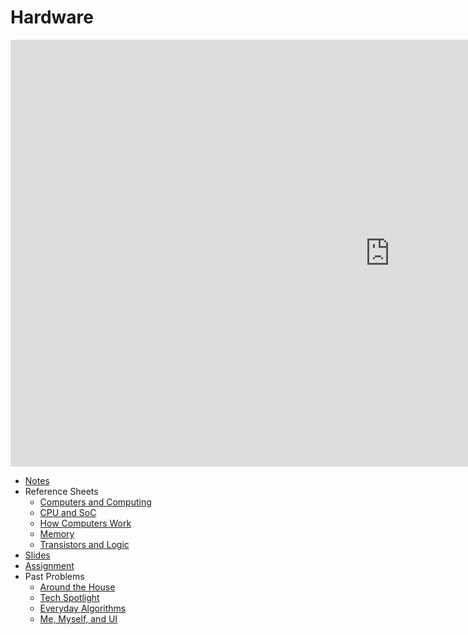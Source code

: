 # Hardware

<iframe width="1214" height="683" src="https://www.youtube.com/embed/6mbFO0ZLMW8" title="Hardware - CS50&#39;s Understanding Technology 2017" frameborder="0" allow="accelerometer; autoplay; clipboard-write; encrypted-media; gyroscope; picture-in-picture; web-share" allowfullscreen></iframe>

* [Notes](./notes)
* Reference Sheets
  * [Computers and Computing](../../assets/pdfs/computers_and_computing.pdf)
  * [CPU and SoC](../../assets/pdfs/cpu_and_soc.pdf)
  * [How Computers Work](../../assets/pdfs/how_computers_work.pdf)
  * [Memory](../../assets/pdfs/memory.pdf)
  * [Transistors and Logic](../../assets/pdfs/transistors_and_logic.pdf)
* [Slides](https://cdn.cs50.net/cscie1a/2017/fall/lectures/hardware/hardware.pdf)
* [Assignment](./assignments/)
* Past Problems
  * [Around the House](https://cs50.harvard.edu/ap/2023/problems/house/)
  * [Tech Spotlight](https://cs50.harvard.edu/ap/2023/problems/tech/)
  * [Everyday Algorithms](https://cs50.harvard.edu/ap/2023/problems/algorithms/)
  * [Me, Myself, and UI](https://cs50.harvard.edu/ap/2023/problems/ui/)
  